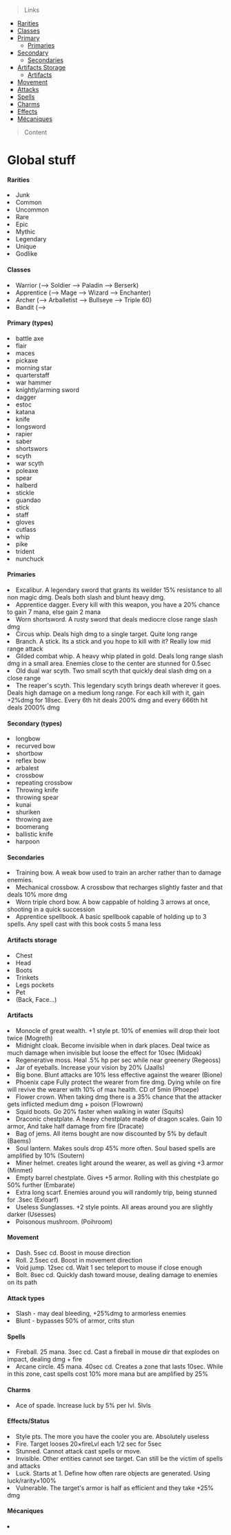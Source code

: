> Links
<ul style="list-style-type:square;">
  <li><a href="#rarities">Rarities</a>
  <li><a href="#classes">Classes</a>
  <li><a href="#primary">Primary</a>
  <ul><li><a href="#primaries">Primaries</a></ul>
  <li><a href="#secondary">Secondary</a>
  <ul><li><a href="#secondaries">Secondaries</a></ul>
  <li><a href="#artifacts_storage">Artifacts Storage</a>
  <ul><li><a href="#artifacts">Artifacts</a></ul>
  <li><a href="#movement">Movement</a>
  <li><a href="#attacks">Attacks</a>
  <li><a href="#spells">Spells</a>
  <li><a href="#charms">Charms</a>
  <li><a href="#effects">Effects</a>
  <li><a href="#mecas">Mécaniques</a>
</ul>

> Content
<h1>Global stuff</h1>

<div id="rarities"><h4>Rarities</h4></div>
<li>Junk
<li>Common
<li>Uncommon
<li>Rare
<li>Epic
<li>Mythic
<li>Legendary
<li>Unique
<li>Godlike

<div id="classes"><h4>Classes</h4></div>
<li>Warrior (--> Soldier --> Paladin --> Berserk)
<li>Apprentice (--> Mage --> Wizard --> Enchanter)
<li>Archer (--> Arballetist --> Bullseye --> Triple 60)
<li>Bandit (--> 

<div id="primary"><h4>Primary (types)</h4></div>
<li>battle axe 
<li>flair
<li>maces
<li>pickaxe
<li>morning star
<li>quarterstaff
<li>war hammer
<li>knightly/arming sword
<li>dagger
<li>estoc
<li>katana
<li>knife
<li>longsword
<li>rapier
<li>saber
<li>shortswors
<li>scyth
<li>war scyth
<li>poleaxe
<li>spear
<li>halberd
<li>stickle
<li>guandao
<li>stick
<li>staff
<li>gloves
<li>cutlass
<li>whip
<li>pike
<li>trident 
<li>nunchuck

<div id="primaries"><h4>Primaries</h4></div>
<li>Excalibur. A legendary sword that grants its weilder 15% resistance to all non magic dmg. Deals both slash and blunt heavy dmg.
<li>Apprentice dagger. Every kill with this weapon, you have a 20% chance to gain 7 mana, else gain 2 mana
<li>Worn shortsword. A rusty sword that deals mediocre close range slash dmg
<li>Circus whip. Deals high dmg to a single target. Quite long range
<li>Branch. A stick. Its a stick and you hope to kill with it? Really low mid range attack
<li>Gilded combat whip. A heavy whip plated in gold. Deals long range slash dmg in a small area. Enemies close to the center are stunned for 0.5sec
<li>Old dual war scyth. Two small scyth that quickly deal slash dmg on a close range
<li>The reaper's scyth. This legendary scyth brings death wherever it goes. Deals high damage on a medium long range. For each kill with it, gain +2%dmg for 18sec. Every 6th hit deals 200% dmg and every 666th hit deals 2000% dmg

<div id="secondary"><h4>Secondary (types)</h4></div>
<li>longbow
<li>recurved bow
<li>shortbow
<li>reflex bow
<li>arbalest
<li>crossbow
<li>repeating crossbow
<li>Throwing knife
<li>throwing spear
<li>kunai
<li>shuriken
<li>throwing axe
<li>boomerang
<li>ballistic knife
<li>harpoon

<div id="secondaries"><h4>Secondaries</h4></div>
<li>Training bow. A weak bow used to train an archer rather than to damage enemies.
<li>Mechanical crossbow. A crossbow that recharges slightly faster and that deals 10% more dmg
<li>Worn triple chord bow. A bow cappable of holding 3 arrows at once, shooting in a quick succession
<li>Apprentice spellbook. A basic spellbook capable of holding up to 3 spells. Any spell cast with this book costs 5 mana less

<div id="artifacts_storage"><h4>Artifacts storage</h4></div>
<li>Chest
<li>Head
<li>Boots
<li>Trinkets
<li>Legs pockets 
<li>Pet
<li>(Back, Face...)

<div id="artifacts"><h4>Artifacts</h4></div>
<li>Monocle of great wealth. +1 style pt. 10% of enemies will drop their loot twice  (Mogreth)
<li>Midnight cloak. Become invisible when in dark places. Deal twice as much damage when invisible but loose the effect for 10sec (Midoak)
<li>Regenerative moss. Heal .5% hp per sec while near greenery (Regeoss)
<li>Jar of eyeballs. Increase your vision by 20% (Jaalls)
<li>Big bone. Blunt attacks are 10% less effective against the wearer (Bione)
<li>Phoenix cape Fully protect the wearer from fire dmg. Dying while on fire will revive the wearer with 10% of max health. CD of 5min (Phoepe)
<li>Flower crown. When taking dmg there is a 35% chance that the attacker gets inflicted medium dmg + poison (Flowrown)
<li>Squid boots. Go 20% faster when walking in water (Squits)
<li>Draconic chestplate. A heavy chestplate made of dragon scales. Gain 10 armor, And take half damage from fire (Dracate)
<li>Bag of jems. All items bought are now discounted by 5% by default (Baems)
<li>Soul lantern. Makes souls drop 45% more often. Soul based spells are amplified by 10% (Soutern)
<li>Miner helmet. creates light around the wearer, as well as giving +3 armor (Minmet)
<li>Empty barrel chestplate. Gives +5 armor. Rolling with this chestplate go 50% further (Embarate)
<li>Extra long scarf. Enemies around you will randomly trip, being stunned for .3sec (Exloarf)
<li>Useless Sunglasses. +2 style points. All areas around you are slightly darker (Usesses)
<li>Poisonous mushroom. (Poihroom)

<div id="movement"><h4>Movement</h4></div>
<li>Dash. 5sec cd. Boost in mouse direction
<li>Roll. 2.5sec cd. Boost in movement direction
<li>Void jump. 12sec cd. Wait 1 sec teleport to mouse if close enough
<li>Bolt. 8sec cd. Quickly dash toward mouse, dealing damage to enemies on its path

<div id="attacks"><h4>Attack types</h4></div>
<li>Slash - may deal bleeding, +25%dmg to armorless enemies
<li>Blunt - bypasses 50% of armor, crits stun

<div id="spells"><h4>Spells</h4></div>
<li>Fireball. 25 mana. 3sec cd. Cast a fireball in mouse dir that explodes on impact, dealing dmg + fire
<li>Arcane circle. 45 mana. 40sec cd. Creates a zone that lasts 10sec. While in this zone, cast spells cost 10% more mana but are amplified by 25%

<div id="charms"><h4>Charms</h4></div>
<li>Ace of spade. Increase luck by 5% per lvl. 5lvls

<div id="effects"><h4>Effects/Status</h4></div>
<li>Style pts. The more you have the cooler you are. Absolutely useless
<li>Fire. Target looses 20×fireLvl each 1/2 sec for 5sec
<li>Stunned. Cannot attack cast spells or move.
<li>Invisible. Other entities cannot see target. Can still be the victim of spells and attacks
<li>Luck. Starts at 1.  Define how often rare objects are generated. Using luck/rarity×100%
<li>Vulnerable. The target's armor is half as efficient and they take +25% dmg


<div id="mecas"><h4>Mécaniques</h4></div>
<li>

